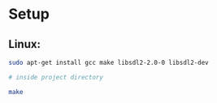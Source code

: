 # **Setup**

## Linux:
```sh
sudo apt-get install gcc make libsdl2-2.0-0 libsdl2-dev

# inside project directory

make
```

